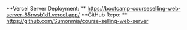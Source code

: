 
**Vercel Server Deployment: **
https://bootcamp-courseselling-web-server-85rwsb1d1.vercel.app/
**GitHub Repo: ** https://github.com/Sumonmia/course-selling-web-server
